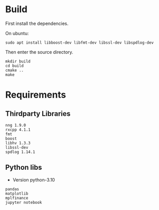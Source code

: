 # Build
First install the dependencies.

On ubuntu:
```
sudo apt install libboost-dev libfmt-dev libssl-dev libspdlog-dev
```

Then enter the source directory.
```
mkdir build
cd build
cmake ..
make
```

# Requirements

## Thirdparty Libraries
```
nng 1.9.0
rxcpp 4.1.1
fmt
boost
libhv 1.3.3
libssl-dev
spdlog 1.14.1
```

## Python libs
* Version python-3.10
```
pandas
matplotlib
mplfinance
jupyter notebook
```
